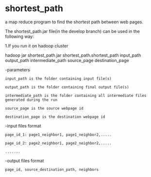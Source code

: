 # shortest_path

a map reduce program to find the shortest path between web pages.

The shortest_path.jar file(in the develop branch) can be used in the following way:

1.If you run it on hadoop cluster

hadoop jar shortest_path.jar shortest_path.shortest_path input_path output_path intermediate_path 
source_page destination_page

  -parameters
    
    input_path is the folder containing input file(s)
    
    output_path is the folder containing final output file(s)
    
    intermediate_path is the folder containing all intermediate files generated during the run
    
    source_page is the source webpage id 
    
    destination_page is the destination webpage id 

  -input files format
    
    page_id_1: page1_neighbor1, page1_neighbor2,.....
    
    page_id_2: page2_neighbor1, page2_neighbor2,.....
    
    .......
    
  -output files format
    
    page_id, source_destination_path, neighbors
